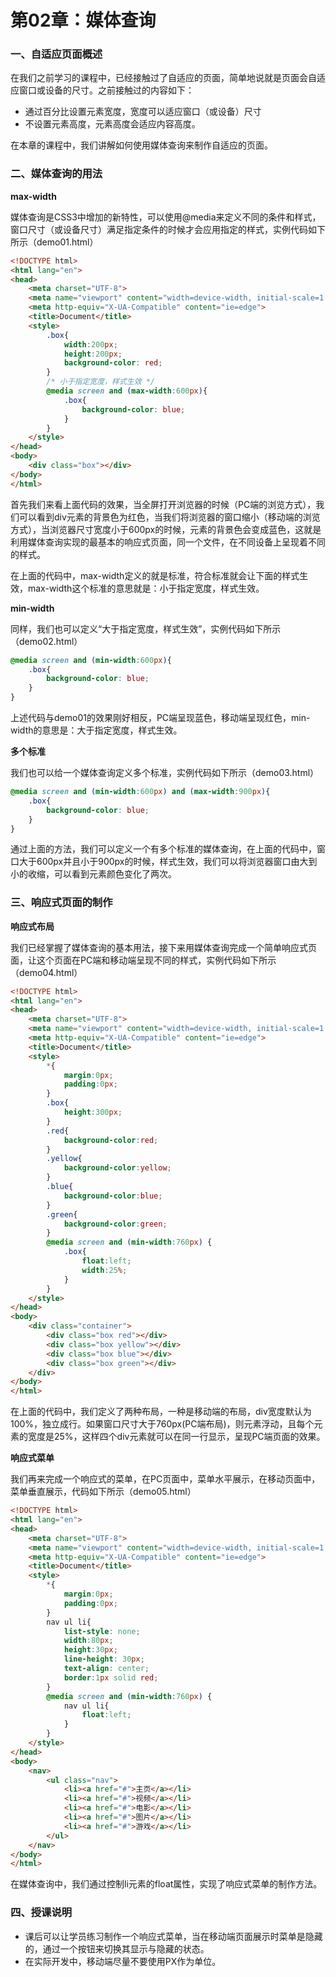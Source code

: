 # 第02章：媒体查询

### 一、自适应页面概述

在我们之前学习的课程中，已经接触过了自适应的页面，简单地说就是页面会自适应窗口或设备的尺寸。之前接触过的内容如下：

* 通过百分比设置元素宽度，宽度可以适应窗口（或设备）尺寸
* 不设置元素高度，元素高度会适应内容高度。

在本章的课程中，我们讲解如何使用媒体查询来制作自适应的页面。

### 二、媒体查询的用法

**max-width**

媒体查询是CSS3中增加的新特性，可以使用@media来定义不同的条件和样式，窗口尺寸（或设备尺寸）满足指定条件的时候才会应用指定的样式，实例代码如下所示（demo01.html）

``` html
<!DOCTYPE html>
<html lang="en">
<head>
	<meta charset="UTF-8">
	<meta name="viewport" content="width=device-width, initial-scale=1.0">
	<meta http-equiv="X-UA-Compatible" content="ie=edge">
	<title>Document</title>
	<style>
		.box{
			width:200px;
			height:200px;
			background-color: red;
		}
        /* 小于指定宽度，样式生效 */
		@media screen and (max-width:600px){
			.box{
				background-color: blue;
			}
		}
	</style>
</head>
<body>
	<div class="box"></div>
</body>
</html>
```

首先我们来看上面代码的效果，当全屏打开浏览器的时候（PC端的浏览方式），我们可以看到div元素的背景色为红色，当我们将浏览器的窗口缩小（移动端的浏览方式），当浏览器尺寸宽度小于600px的时候，元素的背景色会变成蓝色，这就是利用媒体查询实现的最基本的响应式页面，同一个文件，在不同设备上呈现着不同的样式。

在上面的代码中，max-width定义的就是标准，符合标准就会让下面的样式生效，max-width这个标准的意思就是：小于指定宽度，样式生效。

**min-width**

同样，我们也可以定义“大于指定宽度，样式生效”，实例代码如下所示（demo02.html）

``` css
@media screen and (min-width:600px){
    .box{
        background-color: blue;
    }
}
```

上述代码与demo01的效果刚好相反，PC端呈现蓝色，移动端呈现红色，min-width的意思是：大于指定宽度，样式生效。


**多个标准**

我们也可以给一个媒体查询定义多个标准，实例代码如下所示（demo03.html）

``` css
@media screen and (min-width:600px) and (max-width:900px){
    .box{
        background-color: blue;
    }
}
```

通过上面的方法，我们可以定义一个有多个标准的媒体查询，在上面的代码中，窗口大于600px并且小于900px的时候，样式生效，我们可以将浏览器窗口由大到小的收缩，可以看到元素颜色变化了两次。


### 三、响应式页面的制作

**响应式布局**

我们已经掌握了媒体查询的基本用法，接下来用媒体查询完成一个简单响应式页面，让这个页面在PC端和移动端呈现不同的样式，实例代码如下所示（demo04.html）

``` html
<!DOCTYPE html>
<html lang="en">
<head>
    <meta charset="UTF-8">
    <meta name="viewport" content="width=device-width, initial-scale=1.0">
    <meta http-equiv="X-UA-Compatible" content="ie=edge">
    <title>Document</title>
    <style>
        *{
            margin:0px;
            padding:0px;
        }
        .box{
            height:300px;
        }
        .red{
            background-color:red;
        }
        .yellow{
            background-color:yellow;
        }
        .blue{
            background-color:blue;
        }
        .green{
            background-color:green;
        }
        @media screen and (min-width:760px) {
            .box{
                float:left;
                width:25%;
            }
        }
    </style>
</head>
<body>
    <div class="container">
        <div class="box red"></div>
        <div class="box yellow"></div>
        <div class="box blue"></div>
        <div class="box green"></div>
    </div>
</body>
</html>
```

在上面的代码中，我们定义了两种布局，一种是移动端的布局，div宽度默认为100%，独立成行。如果窗口尺寸大于760px(PC端布局)，则元素浮动，且每个元素的宽度是25%，这样四个div元素就可以在同一行显示，呈现PC端页面的效果。

**响应式菜单**

我们再来完成一个响应式的菜单，在PC页面中，菜单水平展示，在移动页面中，菜单垂直展示，代码如下所示（demo05.html）

``` html
<!DOCTYPE html>
<html lang="en">
<head>
    <meta charset="UTF-8">
    <meta name="viewport" content="width=device-width, initial-scale=1.0">
    <meta http-equiv="X-UA-Compatible" content="ie=edge">
    <title>Document</title>
    <style>
        *{
            margin:0px;
            padding:0px;
        }
        nav ul li{
            list-style: none;
            width:80px;
            height:30px;
            line-height: 30px;
            text-align: center;
            border:1px solid red;
        }
        @media screen and (min-width:760px) {
            nav ul li{
                float:left;
            }
        }
    </style>
</head>
<body>
    <nav>
        <ul class="nav">
            <li><a href="#">主页</a></li>
            <li><a href="#">视频</a></li>
            <li><a href="#">电影</a></li>
            <li><a href="#">图片</a></li>
            <li><a href="#">游戏</a></li>
        </ul>
    </nav>
</body>
</html>
```

在媒体查询中，我们通过控制li元素的float属性，实现了响应式菜单的制作方法。

### 四、授课说明

* 课后可以让学员练习制作一个响应式菜单，当在移动端页面展示时菜单是隐藏的，通过一个按钮来切换其显示与隐藏的状态。
* 在实际开发中，移动端尽量不要使用PX作为单位。

